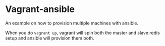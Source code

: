 Vagrant-ansible
===============

An example on how to provision multiple machines with ansible.

When you do `vagrant up`, vagrant will spin both the master and slave redis setup and ansible will provision them both.

